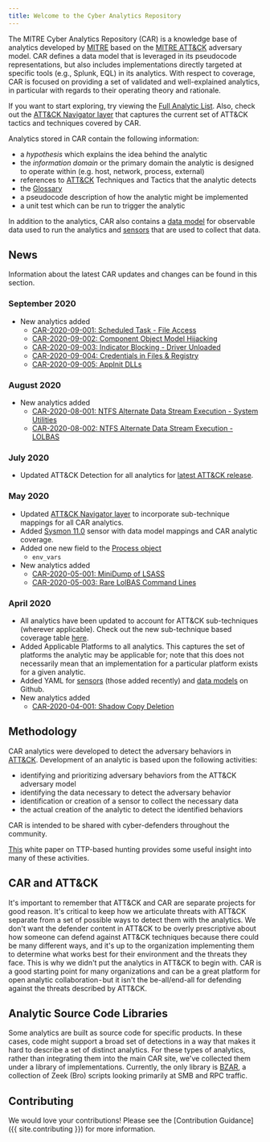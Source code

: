 ```yaml
---
title: Welcome to the Cyber Analytics Repository
---
```


The MITRE Cyber Analytics Repository (CAR) is a knowledge base of analytics developed by [MITRE](https://www.mitre.org) based on the [MITRE ATT&CK](https://attack.mitre.org/) adversary model. CAR defines a data model that is leveraged in its pseudocode representations, but also includes implementations directly targeted at specific tools (e.g., Splunk, EQL) in its analytics. With respect to coverage, CAR is focused on providing a set of validated and well-explained analytics, in particular with regards to their operating theory and rationale.

If you want to start exploring, try viewing the [Full Analytic List](analytics). Also, check out the [ATT&CK Navigator layer](https://mitre-attack.github.io/attack-navigator/beta/enterprise/#layerURL=https%3A%2F%2Fraw.githubusercontent.com%2Fmitre-attack%2Fcar%2Fmaster%2Fdocs%2Fcar_attack%2Fcar_attack.json) that captures the current set of ATT&CK tactics and techniques covered by CAR.

Analytics stored in CAR contain the following information:
* a *hypothesis* which explains the idea behind the analytic
* the *information domain* or the primary domain the analytic is designed to operate within (e.g. host, network, process, external)
* references to [ATT&CK](https://attack.mitre.org/) Techniques and Tactics that the analytic detects
* the [Glossary](Glossary)
* a pseudocode description of how the analytic might be implemented
* a unit test which can be run to trigger the analytic

In addition to the analytics, CAR also contains a [data model](data_model) for observable data used to run the analytics and [sensors](sensors) that are used to collect that data.

## News
Information about the latest CAR updates and changes can be found in this section.

### September 2020
* New analytics added
  * [CAR-2020-09-001: Scheduled Task - File Access](/analytics/CAR-2020-09-001)
  * [CAR-2020-09-002: Component Object Model Hijacking](/analytics/CAR-2020-09-002)
  * [CAR-2020-09-003: Indicator Blocking - Driver Unloaded](/analytics/CAR-2020-09-003)
  * [CAR-2020-09-004: Credentials in Files & Registry](/analytics/CAR-2020-09-004)
  * [CAR-2020-09-005: AppInit DLLs](/analytics/CAR-2020-09-005)

### August 2020
* New analytics added
  * [CAR-2020-08-001: NTFS Alternate Data Stream Execution - System Utilities](/analytics/CAR-2020-08-001)
  * [CAR-2020-08-002: NTFS Alternate Data Stream Execution - LOLBAS](/analytics/CAR-2020-08-002)
  
### July 2020
* Updated ATT&CK Detection for all analytics for [latest ATT&CK release](https://attack.mitre.org/resources/updates/updates-july-2020/).

### May 2020
* Updated [ATT&CK Navigator layer](https://mitre-attack.github.io/attack-navigator/beta/enterprise/#layerURL=https%3A%2F%2Fraw.githubusercontent.com%2Fmitre-attack%2Fcar%2Fmaster%2Fdocs%2Fcar_attack%2Fcar_attack.json) to incorporate sub-technique mappings for all CAR analytics.
* Added [Sysmon 11.0](/sensors/sysmon_11.0) sensor with data model mappings and CAR analytic coverage.
* Added one new field to the [Process object](/data_model/process)
  * `env_vars`
* New analytics added
  * [CAR-2020-05-001: MiniDump of LSASS](/analytics/CAR-2020-05-001)
  * [CAR-2020-05-003: Rare LolBAS Command Lines](/analytics/CAR-2020-05-003)

### April 2020
* All analytics have been updated to account for ATT&CK sub-techniques (wherever applicable). Check out the new sub-technique based coverage table [here](/analytics/index.html#analytic-list-by-techniquesub-technique-coverage).
* Added Applicable Platforms to all analytics. This captures the set of platforms the analytic may be applicable for; note that this does not necessarily mean that an implementation for a particular platform exists for a given analytic.
* Added YAML for [sensors](https://github.com/mitre-attack/car/tree/master/sensors) (those added recently) and [data models](https://github.com/mitre-attack/car/tree/master/data_model) on Github.
* New analytics added
  * [CAR-2020-04-001: Shadow Copy Deletion](/analytics/CAR-2020-04-001)

## Methodology
CAR analytics were developed to detect the adversary behaviors in [ATT&CK](https://attack.mitre.org/). Development of an analytic is based upon the following activities: 
* identifying and prioritizing adversary behaviors from the ATT&CK adversary model 
* identifying the data necessary to detect the adversary behavior
* identification or creation of a sensor to collect the necessary data
* the actual creation of the analytic to detect the identified behaviors

CAR is intended to be shared with cyber-defenders throughout the community.

[This](https://www.mitre.org/publications/technical-papers/ttp-based-hunting) white paper on TTP-based hunting provides some useful insight into many of these activities.

## CAR and ATT&CK

It's important to remember that ATT&CK and CAR are separate projects for good reason. It's critical to keep how we articulate threats with ATT&CK separate from a set of possible ways to detect them with the analytics. We don't want the defender content in ATT&CK to be overly prescriptive about how someone can defend against ATT&CK techniques because there could be many different ways, and it's up to the organization implementing them to determine what works best for their environment and the threats they face. This is why we didn't put the analytics in ATT&CK to begin with. CAR is a good starting point for many organizations and can be a great platform for open analytic collaboration - but it isn't the be-all/end-all for defending against the threats described by ATT&CK.

## Analytic Source Code Libraries

Some analytics are built as source code for specific products. In these cases, code might support a broad set of detections in a way that makes it hard to describe a set of distinct analytics. For these types of analytics, rather than integrating them into the main CAR site, we've collected them under a library of implementations. Currently, the only library is [BZAR](https://github.com/mitre-attack/bzar), a collection of Zeek (Bro) scripts looking primarily at SMB and RPC traffic.

## Contributing

We would love your contributions! Please see the [Contribution Guidance]({{ site.contributing }}) for more information.
